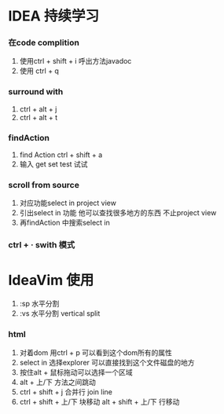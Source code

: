# IDEA 持续学习
### 在code complition 
1. 使用ctrl + shift + i 呼出方法javadoc
2. 使用 ctrl + q 

### surround with 
1. ctrl + alt + j
2. ctrl + alt + t

### findAction
1. find Action  ctrl + shift + a
2. 输入 get set test 试试

### scroll from source 
1. 对应功能select in project view
2. 引出select in 功能 他可以查找很多地方的东西 不止project view
3. 再findAction 中搜索select in

### ctrl + · swith 模式

# IdeaVim 使用
1. :sp  水平分割
2. :vs  水平分割 vertical split

### html
1. 对着dom 用ctrl + p 可以看到这个dom所有的属性
2. select in 选择explorer 可以直接找到这个文件磁盘的地方
3. 按住alt + 鼠标拖动可以选择一个区域
4. alt + 上/下 方法之间跳动
5. ctrl + shift + j 合并行 join line
6. ctrl + shift + 上/下 块移动  alt + shift + 上/下 行移动
 